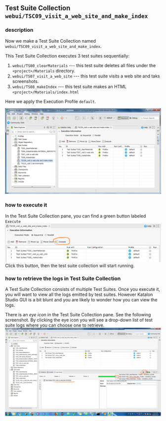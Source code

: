 ## Test Suite Collection `webui/TSC09_visit_a_web_site_and_make_index`

### description

Now we make a Test Suite Collection named `webui/TSC09_visit_a_web_site_and_make_index`.

This Test Suite Collection executes 3 test suites sequentially:

1. `webui/TS00_clearMaterials` --- this test suite deletes all files under the `<project>/Materials` directory.
2. `webui/TS07_visit_a_web_site` --- this test suite visits a web site and taks screenshots.
3. `webui/TS08_makeIndex` --- this test suite makes an HTML `<project>/Materials/index.html`

Here we apply the Execution Profile `default`.

![TSC09](./images/TSC09/TSC09.png)

### how to execute it

In the Test Suite Collection pane, you can find a green button labeled `Execute`
![TSC09](./images/TSC09/How_to_run_TSC09.PNG)
Click this button, then the test suite collection will start running.

### how to retrieve the logs in Test Suite Collection

A Test Suite Collection consists of multiple Test Suites. Once you execute it, you will want to view all the logs emitted by test suites. However Katalon Studio GUI is a bit blunt and you are likely to wonder how you can view the logs.

There is an *eye icon* in the Test Suite Collection pane. See the following screenshot. By clicking the eye icon you will see a drop-down list of test suite logs where you can choose one to retrieve.
![eye_icon](./images/TSC09/How_to_retrieve_testsuite_log_in_testsuitescollection.png)
